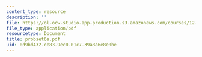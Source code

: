 ```yaml
---
content_type: resource
description: ''
file: https://ol-ocw-studio-app-production.s3.amazonaws.com/courses/12-520-geodynamics-fall-2006/0d9bd432ce839ec001c739a8a6e8e0be_probset6a.pdf
file_type: application/pdf
resourcetype: Document
title: probset6a.pdf
uid: 0d9bd432-ce83-9ec0-01c7-39a8a6e8e0be
---
```

